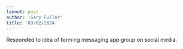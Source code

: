 ```yaml
---
layout: post
author: 'Gary Fuller'
title: '09/02/2024'
---
```


Responded to idea of forming messaging app group on social media.
